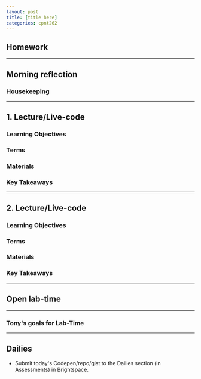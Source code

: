 ```yaml
---
layout: post
title: [title here]
categories: cpnt262
---
```


## Homework

---

## Morning reflection
### Housekeeping

---

## 1. Lecture/Live-code
### Learning Objectives
### Terms
### Materials
### Key Takeaways

---

## 2. Lecture/Live-code
### Learning Objectives
### Terms
### Materials
### Key Takeaways

---

## Open lab-time

---

### Tony's goals for Lab-Time

---

## Dailies
- Submit today's Codepen/repo/gist to the Dailies section (in Assessments) in Brightspace.